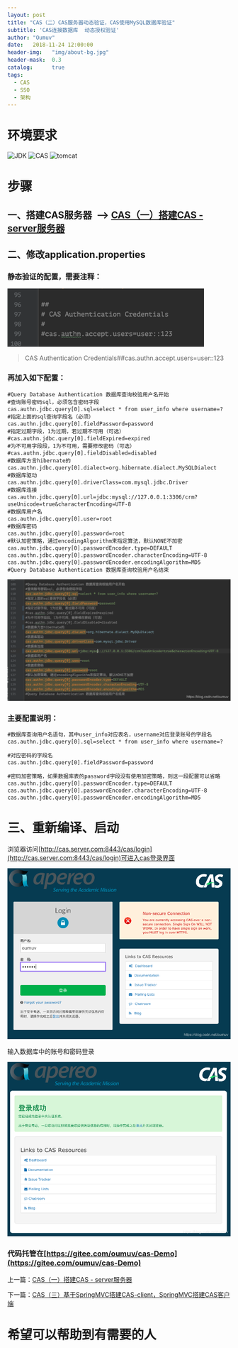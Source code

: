 ```yaml
---
layout: post
title: "CAS（二）CAS服务器动态验证，CAS使用MySQL数据库验证"
subtitle: 'CAS连接数据库  动态授权验证'
author: "Oumuv"
date:   2018-11-24 12:00:00
header-img:   "img/about-bg.jpg"
header-mask:  0.3
catalog:      true
tags:
  - CAS
  - SSO
  - 架构
---
```


环境要求
====
![JDK](https://img.shields.io/badge/JDK-8+-green.svg)
![CAS](https://img.shields.io/badge/CAS-5.2-green.svg)
![tomcat](https://img.shields.io/badge/tomcat-8+-green.svg)

步骤
==

一、搭建CAS服务器  --> [CAS（一）搭建CAS - server服务器](https://blog.csdn.net/oumuv/article/details/83377945)
-------------

二、修改application.properties
--------------------------

### 静态验证的配置，需要注释：

![](https://raw.githubusercontent.com/Oumuv/oumuv.github.io/master/img/2018/11/24/1.png)​


> CAS Authentication Credentials##cas.authn.accept.users=user::123

### 再加入如下配置：
```
#Query Database Authentication 数据库查询校验用户名开始
#查询账号密码sql，必须包含密码字段
cas.authn.jdbc.query[0].sql=select * from user_info where username=?
#指定上面的sql查询字段名（必须）
cas.authn.jdbc.query[0].fieldPassword=password
#指定过期字段，1为过期，若过期不可用（可选）
#cas.authn.jdbc.query[0].fieldExpired=expired
#为不可用字段段，1为不可用，需要修改密码（可选）
#cas.authn.jdbc.query[0].fieldDisabled=disabled
#数据库方言hibernate的
cas.authn.jdbc.query[0].dialect=org.hibernate.dialect.MySQLDialect
#数据库驱动
cas.authn.jdbc.query[0].driverClass=com.mysql.jdbc.Driver
#数据库连接
cas.authn.jdbc.query[0].url=jdbc:mysql://127.0.0.1:3306/crm?useUnicode=true&characterEncoding=UTF-8
#数据库用户名
cas.authn.jdbc.query[0].user=root
#数据库密码
cas.authn.jdbc.query[0].password=root
#默认加密策略，通过encodingAlgorithm来指定算法，默认NONE不加密
cas.authn.jdbc.query[0].passwordEncoder.type=DEFAULT
cas.authn.jdbc.query[0].passwordEncoder.characterEncoding=UTF-8
cas.authn.jdbc.query[0].passwordEncoder.encodingAlgorithm=MD5
#Query Database Authentication 数据库查询校验用户名结束
```

![](https://raw.githubusercontent.com/Oumuv/oumuv.github.io/master/img/2018/11/24/2.png)​


### 主要配置说明：

```
#数据库查询用户名语句，其中user_info对应表名，username对应登录账号的字段名
cas.authn.jdbc.query[0].sql=select * from user_info where username=?
```

```
#对应密码的字段名
cas.authn.jdbc.query[0].fieldPassword=password
```
```
#密码加密策略，如果数据库表的password字段没有使用加密策略，则这一段配置可以省略
cas.authn.jdbc.query[0].passwordEncoder.type=DEFAULT
cas.authn.jdbc.query[0].passwordEncoder.characterEncoding=UTF-8
cas.authn.jdbc.query[0].passwordEncoder.encodingAlgorithm=MD5
```

三、重新编译、启动
=========

浏览器访问[http://cas.server.com:8443/cas/login](http://cas.server.com:8443/cas/login)可进入cas登录界面

![](https://raw.githubusercontent.com/Oumuv/oumuv.github.io/master/img/2018/11/24/3.png)​


输入数据库中的账号和密码登录

![](https://raw.githubusercontent.com/Oumuv/oumuv.github.io/master/img/2018/11/24/4.png)​


### 代码托管在[https://gitee.com/oumuv/cas-Demo](https://gitee.com/oumuv/cas-Demo)

上一篇：[CAS（一）搭建CAS - server服务器](https://blog.csdn.net/oumuv/article/details/83377945)

下一篇：[CAS（三）基于SpringMVC搭建CAS-client，SpringMVC搭建CAS客户端](https://blog.csdn.net/oumuv/article/details/84314722)

希望可以帮助到有需要的人
============